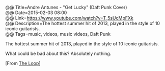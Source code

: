 @@ Title=Andre Antunes - "Get Lucky" (Daft Punk Cover)  
@@ Date=2015-02-03 08:00  
@@ Link=https://www.youtube.com/watch?v=T_5sUcMpFXk  
@@ Description=The hottest summer hit of 2013, played in the style of 10 iconic guitarists.  
@@ Tags=music, videos, music videos, Daft Punk  

The hottest summer hit of 2013, played in the style of 10 iconic guitarists. 

What could be bad about this? Absolutely nothing. 

[From [The Loop](http://www.loopinsight.com/2015/02/12/daft-punks-get-lucky-played-in-the-style-of-10-epic-guitar-players/)]